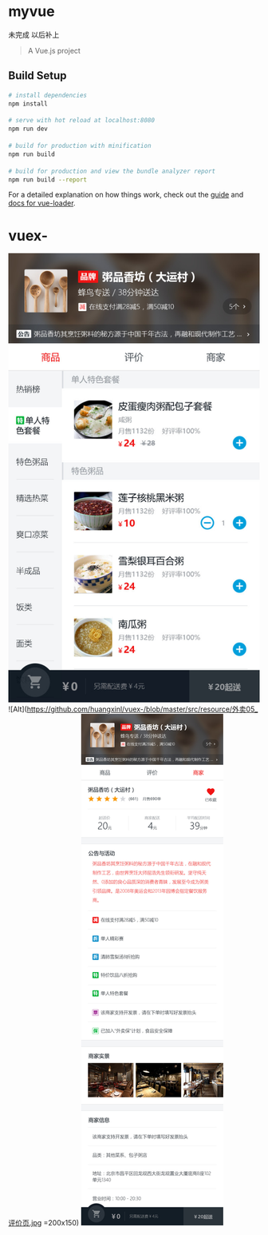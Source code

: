# myvue
未完成 以后补上
> A Vue.js project

## Build Setup

``` bash
# install dependencies
npm install

# serve with hot reload at localhost:8080
npm run dev

# build for production with minification
npm run build

# build for production and view the bundle analyzer report
npm run build --report
```

For a detailed explanation on how things work, check out the [guide](http://vuejs-templates.github.io/webpack/) and [docs for vue-loader](http://vuejs.github.io/vue-loader).
# vuex-

![Alt](https://github.com/huangxinl/vuex-/blob/master/src/resource/外卖01_商品页.jpg)
![Alt](https://github.com/huangxinl/vuex-/blob/master/src/resource/外卖05_评价页.jpg =200x150)
![Alt](https://github.com/huangxinl/vuex-/blob/master/src/resource/%E5%A4%96%E5%8D%9606_%E5%95%86%E5%AE%B6%E9%A1%B5.jpg)

